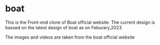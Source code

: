 # boat
This is the Front-end clone of Boat official website. 
The current design is bassed on the latest design of boat as on Feburary,2023

The images and videos are taken from the boat official website
